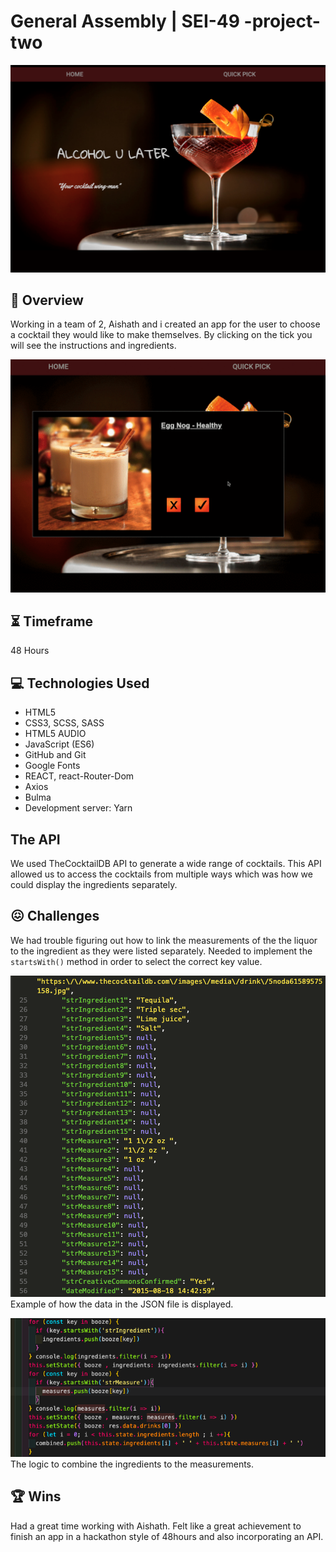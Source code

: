  # General Assembly | SEI-49 -project-two

![homepage](readmeAssets/alcohol-u-later-frontpage.png)

## :star2: Overview

Working in a team of 2, Aishath and i created an app for the user to choose a cocktail they would like to make themselves. By clicking on the tick you will see the instructions and ingredients.

![demo](readmeAssets/alcohol-u-later.gif)
## :hourglass_flowing_sand: Timeframe

48 Hours
## :computer: Technologies Used

* HTML5
* CSS3, SCSS, SASS
* HTML5 AUDIO
* JavaScript (ES6)
* GitHub and Git
* Google Fonts
* REACT, react-Router-Dom
* Axios
* Bulma
* Development server: Yarn

##  The API
We used TheCocktailDB API to generate a wide range of cocktails. This API allowed us to access the cocktails from multiple ways which was how we could display the ingredients separately.


## :confounded: Challenges
We had trouble figuring out how to link the measurements of the the liquor to the ingredient as they were listed separately. Needed to implement the `startsWith()` method in order to select the correct key value.

![JSONClip](readmeAssets/measurment-listing.png)
<br>
Example of how the data in the JSON file is displayed.

![logic](readmeAssets/logic.png)
<br>
The logic to combine the ingredients to the measurements.


## :trophy: Wins
Had a great time working with Aishath. Felt like a great achievement to finish an app in a hackathon style of 48hours and also incorporating an API.
